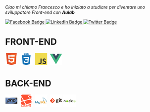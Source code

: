 <a id="user-content-welcome-to-my-github-im-francesco-a-front-end-dev" class="anchor" aria-hidden="true" href="#welcome-to-my-github-im-francesco-a-front-end-dev"></a>
<i>Ciao mi chiamo Francesco e ho iniziato a studiare per diventare uno sviluppatore Front-end con <strong>Aulab</strong></i>

<!---
bicsurf/bicsurf is a ✨ special ✨ repository because its `README.md` (this file) appears on your GitHub profile.
You can click the Preview link to take a look at your changes.
--->

<!--- BADGE SOCIAL NETWORK --->
<div id="badges">
   <a href="https://www.facebook.com/Bicsurf">
    <img src="https://img.shields.io/badge/Facebook-blue?style=for-the-badge&logo=facebook&logoColor=white" alt="Facebook Badge"/>
  </a>
  <a href="https://www.linkedin.com/in/francesco-conoscenti-99178015b/">
    <img src="https://img.shields.io/badge/LinkedIn-blue?style=for-the-badge&logo=linkedin&logoColor=white" alt="LinkedIn Badge"/>
  </a>
  <a href="https://twitter.com/bicsurf">
    <img src="https://img.shields.io/badge/Twitter-blue?style=for-the-badge&logo=twitter&logoColor=white" alt="Twitter Badge"/>
  </a>
</div>
<!--- END BADGE SOCIAL NETWORK --->

<!--- LINGUAGGI STUDIATI --->
<div>
   <h1><strong>FRONT-END</strong></h1>
   
  <img src="https://github.com/devicons/devicon/blob/master/icons/html5/html5-original.svg" title="HTML5" alt="HTML" width="40" height="40"/>&nbsp;
  <img src="https://github.com/devicons/devicon/blob/master/icons/css3/css3-plain-wordmark.svg"  title="CSS3" alt="CSS" width="40" height="40"/>&nbsp;
  <img src="https://github.com/devicons/devicon/blob/master/icons/javascript/javascript-original.svg" title="JavaScript" alt="JavaScript" width="40" height="40"/>&nbsp;
  <img src="https://github.com/devicons/devicon/blob/master/icons/vuejs/vuejs-original.svg" title="VUEJS" alt="VUEJS" width="40" height="40"/>&nbsp;
   
  <h1><strong>BACK-END</strong></h1>
  <img src="https://github.com/devicons/devicon/blob/master/icons/php/php-original.svg" title="PHP"  alt="PHP" width="40" height="40"/>&nbsp;
  <img src="https://github.com/devicons/devicon/blob/master/icons/laravel/laravel-plain-wordmark.svg" title="LARAVEL"  alt="LARAVEL" width="40" height="40"/>&nbsp;
  <img src="https://github.com/devicons/devicon/blob/master/icons/mysql/mysql-original-wordmark.svg" title="MySQL"  alt="MySQL" width="40" height="40"/>&nbsp;
  <img src="https://github.com/devicons/devicon/blob/master/icons/git/git-original-wordmark.svg" title="Git" **alt="Git" width="40" height="40"/>
  <img src="https://github.com/devicons/devicon/blob/master/icons/nodejs/nodejs-original-wordmark.svg" title="NodeJS" alt="NodeJS" width="40" height="40"/>&nbsp;
</div>
<!--- END LINGUAGGI STUDIATI --->
